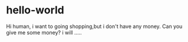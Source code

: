 # hello-world
Hi human, i want to going shopping,but i don't have any money.
Can you give me some money? i will .....

